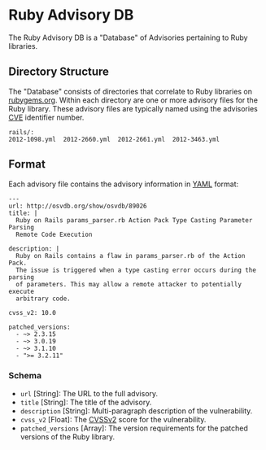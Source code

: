 # Ruby Advisory DB

The Ruby Advisory DB is a "Database" of Advisories pertaining to Ruby libraries.

## Directory Structure

The "Database" consists of directories that correlate to Ruby libraries on
[rubygems.org]. Within each directory are one or more advisory files
for the Ruby library. These advisory files are typically named using
the advisories [CVE] identifier number.

    rails/:
    2012-1098.yml  2012-2660.yml  2012-2661.yml  2012-3463.yml

## Format

Each advisory file contains the advisory information in [YAML] format:

    ---
    url: http://osvdb.org/show/osvdb/89026
    title: |
      Ruby on Rails params_parser.rb Action Pack Type Casting Parameter Parsing
      Remote Code Execution 
    
    description: |
      Ruby on Rails contains a flaw in params_parser.rb of the Action Pack.
      The issue is triggered when a type casting error occurs during the parsing
      of parameters. This may allow a remote attacker to potentially execute
      arbitrary code.
    
    cvss_v2: 10.0
    
    patched_versions:
      - ~> 2.3.15
      - ~> 3.0.19
      - ~> 3.1.10
      - ">= 3.2.11"

### Schema

* `url` \[String\]: The URL to the full advisory.
* `title` \[String\]: The title of the advisory.
* `description` \[String\]: Multi-paragraph description of the vulnerability.
* `cvss_v2` \[Float\]: The [CVSSv2] score for the vulnerability.
* `patched_versions` \[Array<String>\]: The version requirements for the
  patched versions of the Ruby library.

[rubygems.org]: https://rubygems.org/
[CVE]: http://cve.mitre.org/
[CVSSv2]: http://www.first.org/cvss/cvss-guide.html
[YAML]: http://www.yaml.org/
